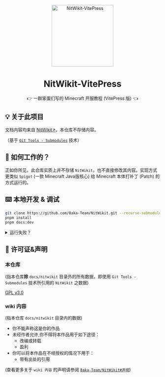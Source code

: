 <p align="center">
  <a href="https://github.com/tuanzisama/nitwikit-vitepress">
    <img src="https://raw.githubusercontent.com/tuanzisama/NitWikit-VitePress/refs/heads/main/public/book.png" width="200" height="200" alt="NitWikit-VitePress">
  </a>
</p>

<div align="center">
  
# NitWikit-VitePress

👉 一群笨蛋们写的 Minecraft 开服教程 (VitePress 版) 👈

</div>

## 💡 关于此项目

文档内容均来自 [NitWikit↗](https://github.com/8aka-Team/NitWikit)，本仓库不存储内容。

（基于 [`Git Tools - Submodules`](https://git-scm.com/book/en/v2/Git-Tools-Submodules) 技术）

## 🤔 如何工作的？

正如你所见，此仓库实质上并不存储 `NitWikit`，也不直接修改其内容。实现方式更类似 `Spigot` (一款 Minecraft Java版核心) 给 Minecraft 本体打补丁 (Patch) 的方式运行的。

## ⌨️ 本地开发 & 调试

```bash
git clone https://github.com/8aka-Team/NitWikit.git --recurse-submodules
pnpm install
pnpm docs:dev
```

<details>
    <summary>运行失败？</summary>

如果你已经克隆了项目但忘记了 `--recurse-submodules`，那么可以运行 `git submodule update --init`。如果还要初始化、抓取并检出任何嵌套的子模块， 请使用简明的 `git submodule update --init --recursive`。

</details>

## 📢 许可证&声明

### 本仓库

(指本仓库**除** `docs/nitwikit` 目录外的所有数据，即使用 `Git Tools - Submodules` 技术所引用的 `NitWikit` 之数据)

[GPL v3.0](https://opensource.org/license/gpl-3-0)

### wiki 内容

(指本仓库 `docs/nitwikit` 目录内的数据)

- 你不能声称这是你的作品
- 未经作者允许,你不得将本作品用于如下途径：
  - 改编或转载
  - 盈利
- 你可以将本作品在不经授权的情况下用于：
  - 带有出处的引用

(查看更多关于 `wiki 内容` 的声明请参阅 [`8aka-Team/NitWikit#声明`](https://github.com/8aka-Team/NitWikit?tab=readme-ov-file#-%E5%A3%B0%E6%98%8E))
